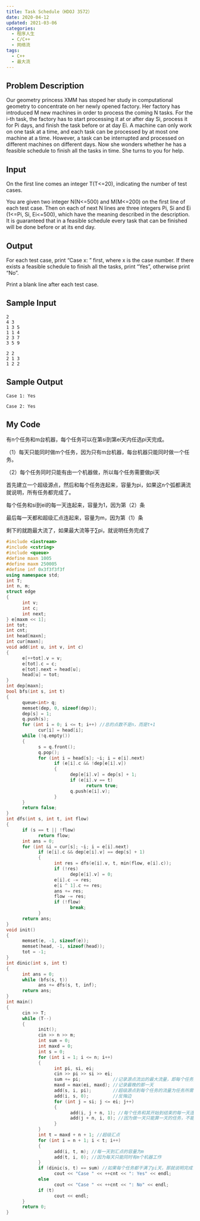 ```yaml
---
title: Task Schedule（HDOJ 3572）
date: 2020-04-12
updated: 2021-03-06
categories:
  - 程序人生
  - C/C++
  - 网络流
tags:
  - C++
  - 最大流
---
```


## Problem Description 

Our geometry princess XMM has stoped her study in computational geometry to concentrate on her newly opened factory. Her factory has introduced M new machines in order to process the coming N tasks. For the i-th task, the factory has to start processing it at or after day Si, process it for Pi days, and finish the task before or at day Ei. A machine can only work on one task at a time, and each task can be processed by at most one machine at a time. However, a task can be interrupted and processed on different machines on different days.
Now she wonders whether he has a feasible schedule to finish all the tasks in time. She turns to you for help.

## Input 

On the first line comes an integer T(T<=20), indicating the number of test cases.

You are given two integer N(N<=500) and M(M<=200) on the first line of each test case. Then on each of next N lines are three integers Pi, Si and Ei (1<=Pi, Si, Ei<=500), which have the meaning described in the description. It is guaranteed that in a feasible schedule every task that can be finished will be done before or at its end day.

## Output 

For each test case, print “Case x: ” first, where x is the case number. If there exists a feasible schedule to finish all the tasks, print “Yes”, otherwise print “No”.

Print a blank line after each test case.

## Sample Input 

```
2
4 3
1 3 5 
1 1 4
2 3 7
3 5 9

2 2
2 1 3
1 2 2
```

## Sample Output 

```
Case 1: Yes
   
Case 2: Yes
```

## My Code

<p>有n个任务和m台机器，每个任务可以在第si到第ei天内任选pi天完成。</p>

<p>（1）每天只能同时做m个任务，因为只有m台机器，每台机器只能同时做一个任务。</p>

<p>（2）每个任务同时只能有由一个机器做，所以每个任务需要做pi天</p>

<p>首先建立一个超级源点，然后和每个任务连起来，容量为pi，如果这n个弧都满流就说明，所有任务都完成了。</p>

<p>每个任务和si到ei的每一天连起来，容量为1，因为第（2）条</p>

<p>最后每一天都和超级汇点连起来，容量为m，因为第（1）条</p>

<p>剩下的就跑最大流了，如果最大流等于∑pi，就说明任务完成了</p>

```cpp
#include <iostream>
#include <cstring>
#include <queue>
#define maxn 1005
#define maxm 250005
#define inf 0x3f3f3f3f
using namespace std;
int T;
int n, m;
struct edge
{
      int v;
      int c;
      int next;
} e[maxm << 1];
int tot;
int cnt;
int head[maxn];
int cur[maxn];
void add(int u, int v, int c)
{
      e[++tot].v = v;
      e[tot].c = c;
      e[tot].next = head[u];
      head[u] = tot;
}
int dep[maxn];
bool bfs(int s, int t)
{
      queue<int> q;
      memset(dep, 0, sizeof(dep));
      dep[s] = 1;
      q.push(s);
      for (int i = 0; i <= t; i++) //总的点数不是n，而是t+1
            cur[i] = head[i];
      while (!q.empty())
      {
            s = q.front();
            q.pop();
            for (int i = head[s]; ~i; i = e[i].next)
                  if (e[i].c && !dep[e[i].v])
                  {
                        dep[e[i].v] = dep[s] + 1;
                        if (e[i].v == t)
                              return true;
                        q.push(e[i].v);
                  }
      }
      return false;
}
int dfs(int s, int t, int flow)
{
      if (s == t || !flow)
            return flow;
      int ans = 0;
      for (int &i = cur[s]; ~i; i = e[i].next)
            if (e[i].c && dep[e[i].v] == dep[s] + 1)
            {
                  int res = dfs(e[i].v, t, min(flow, e[i].c));
                  if (!res)
                        dep[e[i].v] = 0;
                  e[i].c -= res;
                  e[i ^ 1].c += res;
                  ans += res;
                  flow -= res;
                  if (!flow)
                        break;
            }
      return ans;
}
void init()
{
      memset(e, -1, sizeof(e));
      memset(head, -1, sizeof(head));
      tot = -1;
}
int dinic(int s, int t)
{
      int ans = 0;
      while (bfs(s, t))
            ans += dfs(s, t, inf);
      return ans;
}
int main()
{
      cin >> T;
      while (T--)
      {
            init();
            cin >> n >> m;
            int sum = 0;
            int maxd = 0;
            int s = 0;
            for (int i = 1; i <= n; i++)
            {
                  int pi, si, ei;
                  cin >> pi >> si >> ei;
                  sum += pi;            //记录源点流出的最大流量，即每个任务完成所需时间的累加
                  maxd = max(ei, maxd); //记录最晚的那一天
                  add(s, i, pi);        //超级源点到每个任务的流量为任务所需时间pi
                  add(i, s, 0);         //反悔边
                  for (int j = si; j <= ei; j++)
                  {
                        add(i, j + n, 1); //每个任务和其开始到结束的每一天连起来，容量为1
                        add(j + n, i, 0); //因为做一天只能算一天的任务，不能一天把pi天的都做完
                  }
            }
            int t = maxd + n + 1; //超级汇点
            for (int i = n + 1; i < t; i++)
            {
                  add(i, t, m); //每一天到汇点的容量为m
                  add(t, i, 0); //因为每天只能同时有m个机器工作
            }
            if (dinic(s, t) == sum) //如果每个任务都干满了pi天，那就说明完成了
                  cout << "Case " << ++cnt << ": Yes" << endl;
            else
                  cout << "Case " << ++cnt << ": No" << endl;
            if (t)
                  cout << endl;
      }
      return 0;
}
```
